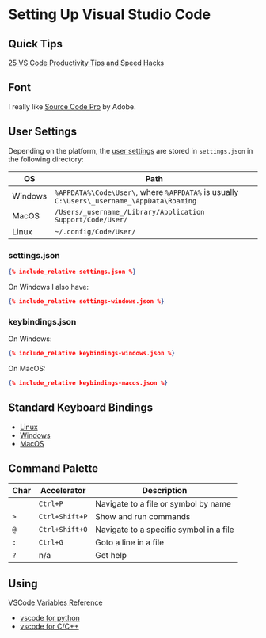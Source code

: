 # Setting Up Visual Studio Code

## Quick Tips

[25 VS Code Productivity Tips and Speed Hacks](https://www.youtube.com/watch?v=ifTF3ags0XI)

## Font

I really like [Source Code Pro](../fonts.html) by Adobe.

## User Settings

Depending on the platform, the [user
settings](https://code.visualstudio.com/docs/getstarted/settings)
are stored in `settings.json` in the following directory:

OS|Path
--|---
Windows|`%APPDATA%\Code\User\`, where `%APPDATA%` is usually `C:\Users\_username_\AppData\Roaming`
MacOS|`/Users/_username_/Library/Application Support/Code/User/`
Linux|`~/.config/Code/User/`

### settings.json

```json
{% include_relative settings.json %}
```
On Windows I also have:
```json
{% include_relative settings-windows.json %}
```

### keybindings.json

On Windows:

```json
{% include_relative keybindings-windows.json %}
```

On MacOS:

```json
{% include_relative keybindings-macos.json %}
```
## Standard Keyboard Bindings

* [Linux](keys-linux.md)
* [Windows](keys-windows.md)
* [MacOS](keys-mac.md)

## Command Palette

Char|Accelerator|Description
----|-----------|-----------
&nbsp;|`Ctrl+P`|Navigate to a file or symbol by name
`>`|`Ctrl+Shift+P`|Show and run commands
`@`|`Ctrl+Shift+O`|Navigate to a specific symbol in a file
`:`|`Ctrl+G`|Goto a line in a file
`?`|n/a|Get help


## Using

[VSCode Variables Reference](https://code.visualstudio.com/docs/editor/variables-reference)

* [vscode for python](python.html)
* [vscode for C/C++](c_c++.html)
